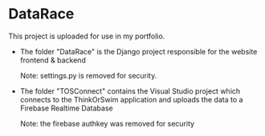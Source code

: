 # DataRace

This project is uploaded for use in my portfolio. 

* The folder "DataRace" is the Django project responsible for the website frontend & backend

   Note: settings.py is removed for security.

* The folder "TOSConnect" contains the Visual Studio project which connects to the ThinkOrSwim application and uploads the data to a Firebase Realtime Database

   Note: the firebase authkey was removed for security
